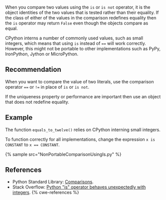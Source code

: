 When you compare two values using the `is` or `is not` operator, it is the object identities of the two values that is tested rather than their equality. If the class of either of the values in the comparison redefines equality then the `is` operator may return `False` even though the objects compare as equal.

CPython interns a number of commonly used values, such as small integers, which means that using `is` instead of `==` will work correctly. However, this might not be portable to other implementations such as PyPy, IronPython, Jython or MicroPython.


## Recommendation
When you want to compare the value of two literals, use the comparison operator `==` or `!=` in place of `is` or `is not`.

If the uniqueness property or performance are important then use an object that does not redefine equality.


## Example
The function `equals_to_twelve()` relies on CPython interning small integers.

To function correctly for all implementations, change the expression `x is CONSTANT` to `x == CONSTANT`.

{% sample src="NonPortableComparisonUsingIs.py" %}

## References
* Python Standard Library: [Comparisons](http://docs.python.org/2/library/stdtypes.html#comparisons).
* Stack Overflow: [Python "is" operator behaves unexpectedly with integers](http://stackoverflow.com/questions/306313/python-is-operator-behaves-unexpectedly-with-integers).
{% cwe-references %}
